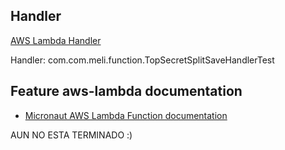 ## Handler

[AWS Lambda Handler](https://docs.aws.amazon.com/lambda/latest/dg/java-handler.html)

Handler: com.com.meli.function.TopSecretSplitSaveHandlerTest

## Feature aws-lambda documentation

- [Micronaut AWS Lambda Function documentation](https://micronaut-projects.github.io/micronaut-aws/latest/guide/index.html#lambda)


AUN NO ESTA TERMINADO :)

